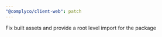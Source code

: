 ```yaml
---
"@complyco/client-web": patch
---
```


Fix built assets and provide a root level import for the package
